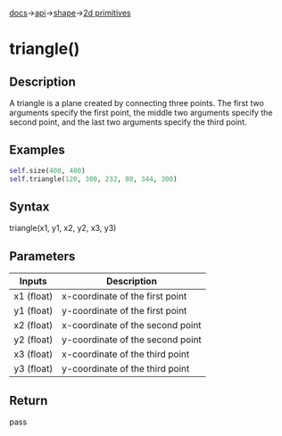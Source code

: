 [docs](/docs/)→[api](/docs/api)→[shape](/docs/api/shape/)→[2d primitives](/docs/api/shape/2d_primitives/)

# triangle()

## Description

A triangle is a plane created by connecting three points. The first two arguments specify the first point, the middle two arguments specify the second point, and the last two arguments specify the third point.

## Examples

```py
self.size(400, 400)
self.triangle(120, 300, 232, 80, 344, 300)
```

## Syntax

triangle(x1, y1, x2, y2, x3, y3)

## Parameters

| Inputs | Description |
|--------|-------------|
| x1	(float) | x-coordinate of the first point |
| y1	(float) | y-coordinate of the first point |
| x2	(float) | x-coordinate of the second point |
| y2	(float) | y-coordinate of the second point |
| x3	(float) | x-coordinate of the third point |
| y3	(float) | y-coordinate of the third point |

## Return

pass